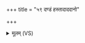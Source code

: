 +++
title = "५९ दण्डं हस्तादाददानो"

+++
<details><summary>मूलम् (VS)</summary>

द॒ण्डंहस्ता॑दा॒ददा॑नो ग॒तासोः॑ स॒ह श्रोत्रे॑ण॒ वर्च॑सा॒ बले॑न।  
अत्रै॒व त्वमि॒हव॒यं सु॒वीरा॒ विश्वा॒ मृधो॑ अ॒भिमा॑तीर्जयेम ॥
</details>